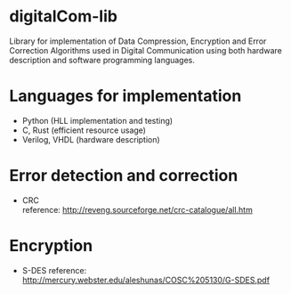# digitalCom-lib
Library for implementation of Data Compression, Encryption and Error Correction Algorithms used in Digital Communication using both hardware description and software programming languages.

# Languages for implementation
*  Python (HLL implementation and testing)         
*  C, Rust (efficient resource usage)          
*  Verilog, VHDL (hardware description)       

# Error detection and correction
*  CRC      
reference: http://reveng.sourceforge.net/crc-catalogue/all.htm    

# Encryption
*  S-DES
reference: http://mercury.webster.edu/aleshunas/COSC%205130/G-SDES.pdf    

